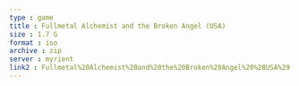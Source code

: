 ```yaml
---
type : game
title : Fullmetal Alchemist and the Broken Angel (USA)
size : 1.7 G
format : iso
archive : zip
server : myrient
link2 : Fullmetal%20Alchemist%20and%20the%20Broken%20Angel%20%28USA%29
---
```


